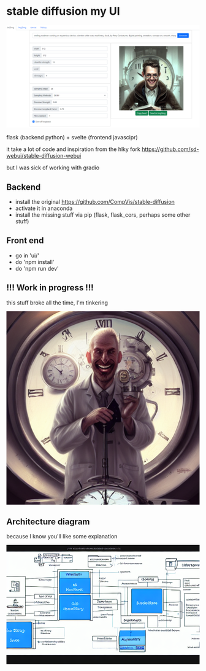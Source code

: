# stable diffusion my UI

![capture](capture.png)

flask (backend python) + svelte (frontend javascipr)

it take a lot of code and inspiration from the hlky fork https://github.com/sd-webui/stable-diffusion-webui

but I was sick of working with gradio

## Backend

- install the original https://github.com/CompVis/stable-diffusion
- activate it in anaconda
- install the missing stuff via pip (flask, flask_cors, perhaps some other stuff)

## Front end

- go in 'ui/'
- do 'npm install'
- do 'npm run dev'

## !!! Work in progress !!!

this stuff broke all the time, I'm tinkering

![laughing mad man](laughingMadMan.png)

## Architecture diagram

because I know you'll like some explanation

![architecture](architecture.png)

